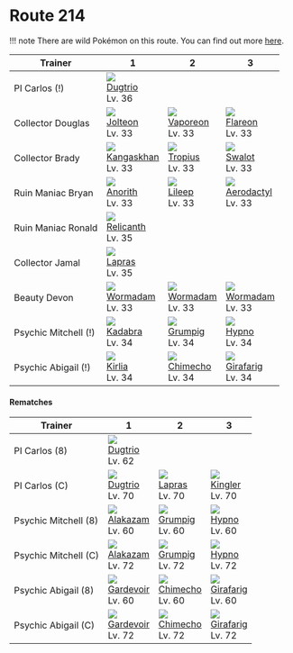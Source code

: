 # Route 214

!!! note
    There are wild Pokémon on this route. You can find out more [here](../../wild_pokemon/route_214/).


Trainer              | 1                                  | 2                                | 3
---                  | ---                                | ---                              | ---
PI Carlos (!)        | ![][051]<br>[Dugtrio]<br>Lv. 36    | &nbsp;                           | &nbsp;
Collector Douglas    | ![][135]<br>[Jolteon]<br>Lv. 33    | ![][134]<br>[Vaporeon]<br>Lv. 33 | ![][136]<br>[Flareon]<br>Lv. 33
Collector Brady      | ![][115]<br>[Kangaskhan]<br>Lv. 33 | ![][357]<br>[Tropius]<br>Lv. 33  | ![][317]<br>[Swalot]<br>Lv. 33
Ruin Maniac Bryan    | ![][347]<br>[Anorith]<br>Lv. 33    | ![][345]<br>[Lileep]<br>Lv. 33   | ![][142]<br>[Aerodactyl]<br>Lv. 33
Ruin Maniac Ronald   | ![][369]<br>[Relicanth]<br>Lv. 35  | &nbsp;                           | &nbsp;
Collector Jamal      | ![][131]<br>[Lapras]<br>Lv. 35     | &nbsp;                           | &nbsp;
Beauty Devon         | ![][413]<br>[Wormadam]<br>Lv. 33   | ![][413]<br>[Wormadam]<br>Lv. 33 | ![][413]<br>[Wormadam]<br>Lv. 33
Psychic Mitchell (!) | ![][064]<br>[Kadabra]<br>Lv. 34    | ![][326]<br>[Grumpig]<br>Lv. 34  | ![][097]<br>[Hypno]<br>Lv. 34
Psychic Abigail (!)  | ![][281]<br>[Kirlia]<br>Lv. 34     | ![][358]<br>[Chimecho]<br>Lv. 34 | ![][203]<br>[Girafarig]<br>Lv. 34

#### Rematches

Trainer              | 1                                 | 2                                | 3
---                  | ---                               | ---                              | ---
PI Carlos (8)        | ![][051]<br>[Dugtrio]<br>Lv. 62   | &nbsp;                           | &nbsp;
PI Carlos (C)        | ![][051]<br>[Dugtrio]<br>Lv. 70   | ![][131]<br>[Lapras]<br>Lv. 70   | ![][099]<br>[Kingler]<br>Lv. 70
Psychic Mitchell (8) | ![][065]<br>[Alakazam]<br>Lv. 60  | ![][326]<br>[Grumpig]<br>Lv. 60  | ![][097]<br>[Hypno]<br>Lv. 60
Psychic Mitchell (C) | ![][065]<br>[Alakazam]<br>Lv. 72  | ![][326]<br>[Grumpig]<br>Lv. 72  | ![][097]<br>[Hypno]<br>Lv. 72
Psychic Abigail (8)  | ![][282]<br>[Gardevoir]<br>Lv. 60 | ![][358]<br>[Chimecho]<br>Lv. 60 | ![][203]<br>[Girafarig]<br>Lv. 60
Psychic Abigail (C)  | ![][282]<br>[Gardevoir]<br>Lv. 72 | ![][358]<br>[Chimecho]<br>Lv. 72 | ![][203]<br>[Girafarig]<br>Lv. 72

[Dugtrio]: ../../pokemon_changes/051/
[Kadabra]: ../../pokemon_changes/064/
[Alakazam]: ../../pokemon_changes/065/
[Hypno]: ../../pokemon_changes/097/
[Kingler]: ../../pokemon_changes/099/
[Kangaskhan]: ../../pokemon_changes/115/
[Lapras]: ../../pokemon_changes/131/
[Vaporeon]: ../../pokemon_changes/134/
[Jolteon]: ../../pokemon_changes/135/
[Flareon]: ../../pokemon_changes/136/
[Aerodactyl]: ../../pokemon_changes/142/
[Girafarig]: ../../pokemon_changes/203/
[Kirlia]: ../../pokemon_changes/281/
[Gardevoir]: ../../pokemon_changes/282/
[Swalot]: ../../pokemon_changes/317/
[Grumpig]: ../../pokemon_changes/326/
[Lileep]: ../../pokemon_changes/345/
[Anorith]: ../../pokemon_changes/347/
[Tropius]: ../../pokemon_changes/357/
[Chimecho]: ../../pokemon_changes/358/
[Relicanth]: ../../pokemon_changes/369/
[Wormadam]: ../../pokemon_changes/413/
[051]: ../img/pokemon/051.png
[064]: ../img/pokemon/064.png
[065]: ../img/pokemon/065.png
[097]: ../img/pokemon/097.png
[099]: ../img/pokemon/099.png
[115]: ../img/pokemon/115.png
[131]: ../img/pokemon/131.png
[134]: ../img/pokemon/134.png
[135]: ../img/pokemon/135.png
[136]: ../img/pokemon/136.png
[142]: ../img/pokemon/142.png
[203]: ../img/pokemon/203.png
[281]: ../img/pokemon/281.png
[282]: ../img/pokemon/282.png
[317]: ../img/pokemon/317.png
[326]: ../img/pokemon/326.png
[345]: ../img/pokemon/345.png
[347]: ../img/pokemon/347.png
[357]: ../img/pokemon/357.png
[358]: ../img/pokemon/358.png
[369]: ../img/pokemon/369.png
[413]: ../img/pokemon/413.png
